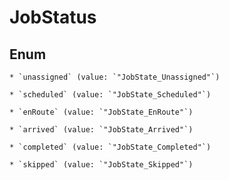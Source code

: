 
# JobStatus

## Enum


    * `unassigned` (value: `"JobState_Unassigned"`)

    * `scheduled` (value: `"JobState_Scheduled"`)

    * `enRoute` (value: `"JobState_EnRoute"`)

    * `arrived` (value: `"JobState_Arrived"`)

    * `completed` (value: `"JobState_Completed"`)

    * `skipped` (value: `"JobState_Skipped"`)



